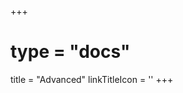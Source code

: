 +++
# type = "docs"
title = "Advanced"
linkTitleIcon = '<i class="fas fa-terminal fa-fw"></i>'
+++

